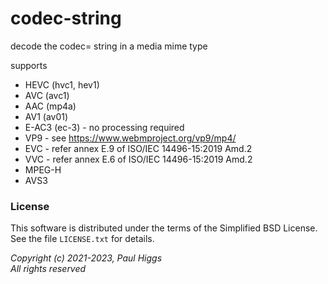 # codec-string
decode the codec= string in a media mime type

supports 
* HEVC (hvc1, hev1) 
* AVC (avc1)
* AAC (mp4a)
* AV1 (av01)
* E-AC3 (ec-3) - no processing required
* VP9 - see https://www.webmproject.org/vp9/mp4/
* EVC - refer annex E.9 of ISO/IEC 14496-15:2019 Amd.2 
* VVC - refer annex E.6 of ISO/IEC 14496-15:2019 Amd.2
* MPEG-H
* AVS3

### License

This software is distributed under the terms of the Simplified BSD License.
See the file `LICENSE.txt` for details.

*Copyright (c) 2021-2023, Paul Higgs*<br/>
*All rights reserved*
